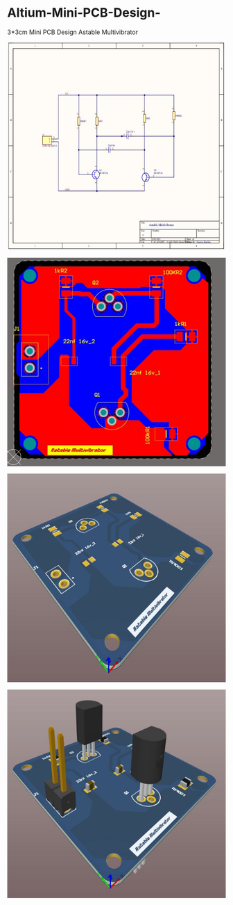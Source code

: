 # Altium-Mini-PCB-Design-
3*3cm Mini PCB Design Astable Multivibrator

<p align="center"> <img src="https://github.com/SujeewBandara/Altium-Mini-PCB-Design-/blob/main/Schematic.JPG" width="720" height="480"/>

<p align="center"> <img src="https://github.com/SujeewBandara/Altium-Mini-PCB-Design-/blob/main/Final%202D.JPG" width="720" height="480"/>

<p align="center"> <img src="https://github.com/SujeewBandara/Altium-Mini-PCB-Design-/blob/main/2d%20blue.JPG" width="720" height="480"/>

<p align="center"> <img src="https://github.com/SujeewBandara/Altium-Mini-PCB-Design-/blob/main/3D%20blue.JPG" width="720" height="480"/>
